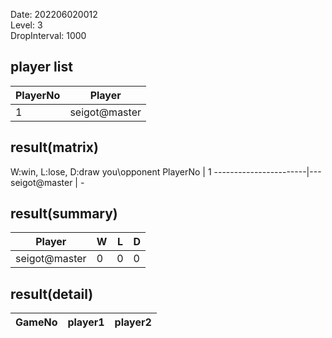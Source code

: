 Date: 202206020012  
Level: 3  
DropInterval: 1000  
## player list
PlayerNo  |  Player
----------|---------------
1         |  seigot@master
## result(matrix)
W:win, L:lose, D:draw
you\opponent PlayerNo  |  1
-----------------------|---
seigot@master          |  -
## result(summary)
Player         |  W  |  L  |  D
---------------|-----|-----|---
seigot@master  |  0  |  0  |  0
## result(detail)
GameNo  |  player1  |  player2
--------|-----------|---------
